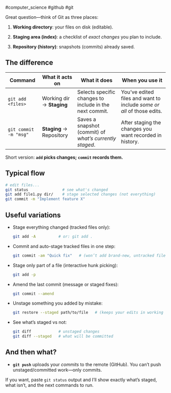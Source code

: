 #computer_science #github #git 

Great question—think of Git as three places:

1. **Working directory**: your files on disk (editable).
    
2. **Staging area (index)**: a checklist of _exact changes_ you plan to include.
    
3. **Repository (history)**: snapshots (commits) already saved.
    

## The difference

|Command|What it acts on|What it does|When you use it|
|---|---|---|---|
|`git add <files>`|Working dir → **Staging**|Selects specific changes to include in the next commit.|You’ve edited files and want to include _some or all_ of those edits.|
|`git commit -m "msg"`|**Staging** → Repository|Saves a snapshot (commit) of _what’s currently staged_.|After staging the changes you want recorded in history.|

Short version: **`add` picks changes; `commit` records them.**

## Typical flow

```bash
# edit files...
git status               # see what's changed
git add file1.py dir/    # stage selected changes (not everything)
git commit -m "Implement feature X"
```

## Useful variations

- Stage everything changed (tracked files only):
    
    ```bash
    git add -A          # or: git add .
    ```
    
- Commit and auto-stage tracked files in one step:
    
    ```bash
    git commit -am "Quick fix"   # (won’t add brand-new, untracked files)
    ```
    
- Stage only part of a file (interactive hunk picking):
    
    ```bash
    git add -p
    ```
    
- Amend the last commit (message or staged fixes):
    
    ```bash
    git commit --amend
    ```
    
- Unstage something you added by mistake:
    
    ```bash
    git restore --staged path/to/file   # (keeps your edits in working dir)
    ```
    
- See what’s staged vs not:
    
    ```bash
    git diff            # unstaged changes
    git diff --staged   # what will be committed
    ```
    

## And then what?

- **`git push`** uploads your _commits_ to the remote (GitHub). You can’t push unstaged/committed work—only commits.
    

If you want, paste `git status` output and I’ll show exactly what’s staged, what isn’t, and the next commands to run.